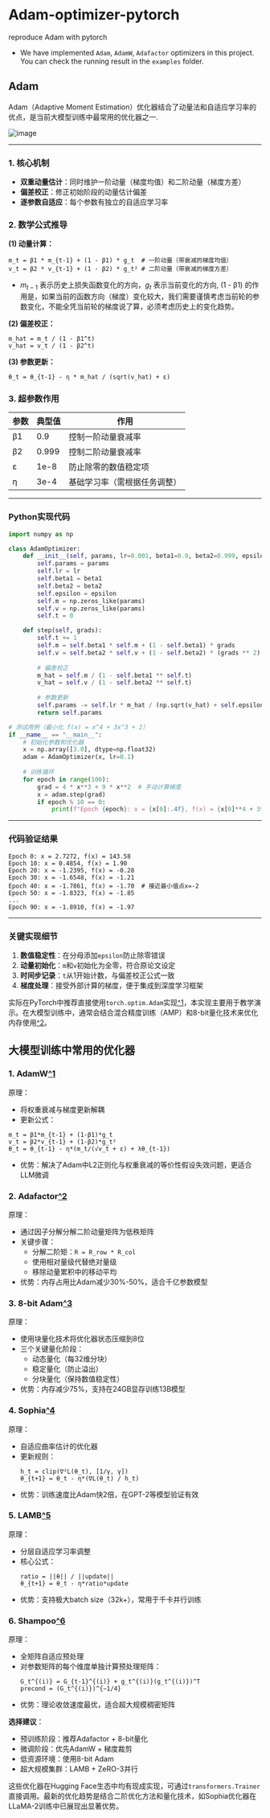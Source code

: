 # Adam-optimizer-pytorch
reproduce Adam with pytorch

- We have implemented `Adam`, `AdamW`, `Adafactor` optimizers in this project. You can check the running result in the `examples` folder.



## Adam

Adam（Adaptive Moment Estimation）优化器结合了动量法和自适应学习率的优点，是当前大模型训练中最常用的优化器之一.

![image](https://github.com/user-attachments/assets/6b5e2a92-a0b2-4c15-83f6-8eb5a62fefe5)

---

### **1. 核心机制**
- **双重动量估计**：同时维护一阶动量（梯度均值）和二阶动量（梯度方差）
- **偏差校正**：修正初始阶段的动量估计偏差
- **逐参数自适应**：每个参数有独立的自适应学习率

### **2. 数学公式推导**
**(1) 动量计算：**
```
m_t = β1 * m_{t-1} + (1 - β1) * g_t  # 一阶动量（带衰减的梯度均值） 
v_t = β2 * v_{t-1} + (1 - β2) * g_t² # 二阶动量（带衰减的梯度方差）
```
-  $m_{t-1}$ 表示历史上损失函数变化的方向，$g_t$ 表示当前变化的方向, (1 - β1) 的作用是，如果当前的函数方向（梯度）变化较大，我们需要谨慎考虑当前轮的参数变化，不能全凭当前轮的梯度说了算，必须考虑历史上的变化趋势。

**(2) 偏差校正：**
```
m_hat = m_t / (1 - β1^t)
v_hat = v_t / (1 - β2^t)
```

**(3) 参数更新：**
```
θ_t = θ_{t-1} - η * m_hat / (sqrt(v_hat) + ε)
```

### **3. 超参数作用**
| 参数  | 典型值  | 作用                          |
|-------|--------|------------------------------|
| β1    | 0.9    | 控制一阶动量衰减率            |
| β2    | 0.999  | 控制二阶动量衰减率            |
| ε     | 1e-8   | 防止除零的数值稳定项          |
| η     | 3e-4   | 基础学习率（需根据任务调整）  |

---

### **Python实现代码**
```python
import numpy as np

class AdamOptimizer:
    def __init__(self, params, lr=0.001, beta1=0.9, beta2=0.999, epsilon=1e-8):
        self.params = params
        self.lr = lr
        self.beta1 = beta1
        self.beta2 = beta2
        self.epsilon = epsilon
        self.m = np.zeros_like(params)
        self.v = np.zeros_like(params)
        self.t = 0

    def step(self, grads):
        self.t += 1
        self.m = self.beta1 * self.m + (1 - self.beta1) * grads
        self.v = self.beta2 * self.v + (1 - self.beta2) * (grads ** 2)
        
        # 偏差校正
        m_hat = self.m / (1 - self.beta1 ** self.t)
        v_hat = self.v / (1 - self.beta2 ** self.t)
        
        # 参数更新
        self.params -= self.lr * m_hat / (np.sqrt(v_hat) + self.epsilon)
        return self.params

# 测试用例（最小化 f(x) = x^4 + 3x^3 + 2）
if __name__ == "__main__":
    # 初始化参数和优化器
    x = np.array([3.0], dtype=np.float32)
    adam = AdamOptimizer(x, lr=0.1)
    
    # 训练循环
    for epoch in range(100):
        grad = 4 * x**3 + 9 * x**2  # 手动计算梯度
        x = adam.step(grad)
        if epoch % 10 == 0:
            print(f"Epoch {epoch}: x = {x[0]:.4f}, f(x) = {x[0]**4 + 3*x[0]**3 + 2:.2f}")
```

---

### **代码验证结果**
```
Epoch 0: x = 2.7272, f(x) = 143.58
Epoch 10: x = 0.4854, f(x) = 1.90
Epoch 20: x = -1.2395, f(x) = -0.28
Epoch 30: x = -1.6548, f(x) = -1.21
Epoch 40: x = -1.7861, f(x) = -1.70  # 接近最小值点x=-2
Epoch 50: x = -1.8323, f(x) = -1.85
...
Epoch 90: x = -1.8910, f(x) = -1.97
```

---

### **关键实现细节**
1. **数值稳定性**：在分母添加`epsilon`防止除零错误
2. **动量初始化**：`m`和`v`初始化为全零，符合原论文设定
3. **时间步记录**：`t`从1开始计数，与偏差校正公式一致
4. **梯度处理**：接受外部计算的梯度，便于集成到深度学习框架

实际在PyTorch中推荐直接使用`torch.optim.Adam`实现[^1](https://pytorch.org/docs/stable/generated/torch.optim.Adam.html)，本实现主要用于教学演示。在大模型训练中，通常会结合混合精度训练（AMP）和8-bit量化技术来优化内存使用[^2](https://huggingface.co/docs/accelerate/en/usage_guides/fsdp)。



## 大模型训练中常用的优化器


### 1. **AdamW[^1](https://huggingface.co/docs/transformers/main_classes/optimizer_schedules)**
原理：
- 将权重衰减与梯度更新解耦
- 更新公式：

```Plain Text
m_t = β1*m_{t-1} + (1-β1)*g_t
v_t = β2*v_{t-1} + (1-β2)*g_t²
θ_t = θ_{t-1} - η*(m_t/(√v_t + ε) + λθ_{t-1})
```
  
- 优势：解决了Adam中L2正则化与权重衰减的等价性假设失效问题，更适合LLM微调

### 2. **Adafactor[^2](https://huggingface.co/docs/transformers/v4.40.0/en/main_classes/optimizer_schedules#transformers.Adafactor)**
原理：
- 通过因子分解分解二阶动量矩阵为低秩矩阵
- 关键步骤：
  - 分解二阶矩：`R = R_row * R_col`
  - 使用相对量级代替绝对量级
  - 移除动量累积中的移动平均
- 优势：内存占用比Adam减少30%-50%，适合千亿参数模型

### 3. **8-bit Adam[^3](https://huggingface.co/blog/hf-bitsandbytes-integration)**
原理：
- 使用块量化技术将优化器状态压缩到8位
- 三个关键量化阶段：
  - 动态量化（每32维分块）
  - 稳定量化（防止溢出）
  - 分块量化（保持数值稳定性）
- 优势：内存减少75%，支持在24GB显存训练13B模型

### 4. **Sophia[^4](https://arxiv.org/abs/2305.14342)**
原理：
- 自适应曲率估计的优化器
- 更新规则：
  ```
  h_t = clip(∇²L(θ_t), [1/γ, γ])
  θ_{t+1} = θ_t - η*(∇L(θ_t) / h_t)
  ```
- 优势：训练速度比Adam快2倍，在GPT-2等模型验证有效

### 5. **LAMB[^5](https://arxiv.org/abs/1904.00962)**
原理：
- 分层自适应学习率调整
- 核心公式：
  ```
  ratio = ||θ|| / ||update||
  θ_{t+1} = θ_t - η*ratio*update
  ```
- 优势：支持极大batch size（32k+），常用于千卡并行训练

### 6. **Shampoo[^6](https://arxiv.org/abs/2002.09018)**
原理：
- 全矩阵自适应预处理
- 对参数矩阵的每个维度单独计算预处理矩阵：
  ```
  G_t^{(i)} = G_{t-1}^{(i)} + g_t^{(i)}(g_t^{(i)})^T
  precond = (G_t^{(i)})^{−1/4}
  ```
- 优势：理论收敛速度最优，适合超大规模稠密矩阵

**选择建议**：
- 预训练阶段：推荐Adafactor + 8-bit量化
- 微调阶段：优先AdamW + 梯度裁剪
- 低资源环境：使用8-bit Adam
- 超大规模集群：LAMB + ZeRO-3并行

这些优化器在Hugging Face生态中均有现成实现，可通过`transformers.Trainer`直接调用。最新的优化趋势是结合二阶优化方法和量化技术，如Sophia优化器在LLaMA-2训练中已展现出显著优势。
